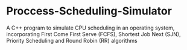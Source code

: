 # Proccess-Scheduling-Simulator

A C++ program to simulate CPU scheduling in an operating system, incorporating First Come First Serve (FCFS), Shortest Job Next (SJN), Priority Scheduling and Round Robin (RR) algorithms
